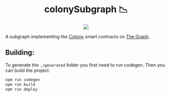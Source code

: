 <center>
  <h1>colonySubgraph 📉</h1>
  <a href="https://travis-ci.org/sprusr/colonySubgraph/"><img src="https://travis-ci.org/sprusr/colonySubgraph.svg?branch=master" /></a>
</center>

A subgraph implementing the [Colony](https://colony.io/) smart contracts on
[The Graph](https://thegraph.com/).

## Building:

To generate the `./generated` folder you first need to run codegen. Then you can build the
project.

```sh
npm run codegen
npm run build
npm run deploy
```
